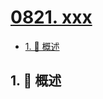 # [0821. xxx](https://github.com/Tdahuyou/TNotes.leetcode/tree/main/notes/0821.%20xxx)

<!-- region:toc -->

- [1. 📝 概述](#1--概述)

<!-- endregion:toc -->

## 1. 📝 概述
